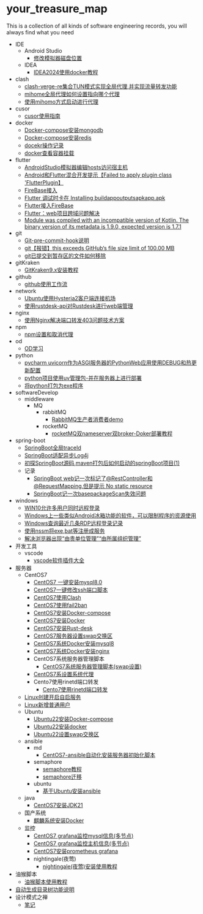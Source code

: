# your_treasure_map
This is a collection of all kinds of software engineering records, you will always find what you need





- IDE
  - Android Studio
    - [修改模拟器磁盘位置](./IDE/Android%20Studio/修改模拟器磁盘位置.md)
  - IDEA
    - [IDEA2024使用docker教程](./IDE/IDEA/IDEA2024使用docker教程.md)
- clash
  - [clash-verge-re集合TUN模式实现全局代理,并实现流量转发功能](./clash/clash-verge-re集合TUN模式实现全局代理,并实现流量转发功能.md)
  - [mihome全局代理如何设置指向哪个代理](./clash/mihome全局代理如何设置指向哪个代理.md)
  - [使用mihomo方式启动进行代理](./clash/使用mihomo方式启动进行代理.md)
- cusor
  - [cusor使用指南](./cusor/cusor使用指南.md)
- docker
  - [Docker-compose安装mongodb](./docker/Docker-compose安装mongodb.md)
  - [Docker-compose安装redis](./docker/Docker-compose安装redis.md)
  - [docekr操作记录](./docker/docekr操作记录.md)
  - [docker查看容器挂载](./docker/docker查看容器挂载.md)
- flutter
  - [AndroidStudio模拟器编辑hosts访问宿主机](./flutter/AndroidStudio模拟器编辑hosts访问宿主机.md)
  - [Android和Flutter混合开发提示【Failed to apply plugin class 'FlutterPlugin】](./flutter/Android和Flutter混合开发提示【Failed%20to%20apply%20plugin%20class%20'FlutterPlugin】.md)
  - [FireBase接入](./flutter/FireBase接入.md)
  - [Flutter 调试时卡在 Installing buildappoutputsapkapp.apk](./flutter/Flutter%20调试时卡在%20Installing%20buildappoutputsapkapp.apk.md)
  - [Flutter接入FireBase](./flutter/Flutter接入FireBase.md)
  - [Flutter：web项目跨域问题解决](./flutter/Flutter：web项目跨域问题解决.md)
  - [Module was compiled with an incompatible version of Kotlin. The binary version of its metadata is 1.9.0, expected version is 1.7.1](./flutter/Module%20was%20compiled%20with%20an%20incompatible%20version%20of%20Kotlin.%20The%20binary%20version%20of%20its%20metadata%20is%201.9.0,%20expected%20version%20is%201.7.1.md)
- git
  - [Git-pre-commit-hook说明](./git/Git-pre-commit-hook说明.md)
  - [git【报错】this exceeds GitHub‘s file size limit of 100.00 MB](./git/git【报错】this%20exceeds%20GitHub‘s%20file%20size%20limit%20of%20100.00%20MB.md)
  - [git已提交到暂存区的文件如何移除](./git/git已提交到暂存区的文件如何移除.md)
- gitKraken
  - [GitKraken9.x安装教程](./gitKraken/GitKraken9.x安装教程.md)
- github
  - [github使用工作流](./github/github使用工作流.md)
- network
  - [Ubuntu使用Hysteria2客户端连接机场](./network/Ubuntu使用Hysteria2客户端连接机场.md)
  - [使用rustdesk-api对Rustdesk进行web端管理](./network/使用rustdesk-api对Rustdesk进行web端管理.md)
- nginx
  - [使用Nginx解决端口转发403问题技术方案](./nginx/使用Nginx解决端口转发403问题技术方案.md)
- npm
  - [npm设置和取消代理](./npm/npm设置和取消代理.md)
- od
  - [OD学习](./od/OD学习.md)
- python
  - [pycharm uvicorn作为ASGI服务器的PythonWeb应用使用DEBUG和热更新配置](./python/pycharm%20uvicorn作为ASGI服务器的PythonWeb应用使用DEBUG和热更新配置.md)
  - [python项目使用uv管理包-并在服务器上进行部署](./python/python项目使用uv管理包-并在服务器上进行部署.md)
  - [将python打包为exe程序](./python/将python打包为exe程序.md)
- softwareDevelop
  - middleware
    - MQ
      - rabbitMQ
        - [RabbitMQ生产者消费者demo](./softwareDevelop/middleware/MQ/rabbitMQ/RabbitMQ生产者消费者demo.md)
      - rocketMQ
        - [rocketMQ双nameserver双broker-Doker部署教程](./softwareDevelop/middleware/MQ/rocketMQ/rocketMQ双nameserver双broker-Doker部署教程.md)
- spring-boot
  - [SpringBoot全局traceId](./spring-boot/SpringBoot全局traceId.md)
  - [SpringBoot适配异步Log4j](./spring-boot/SpringBoot适配异步Log4j.md)
  - [初探SpringBoot源码,maven打包后如何启动的springBoot项目(1)](./spring-boot/初探SpringBoot源码,maven打包后如何启动的springBoot项目(1).md)
  - 记录
    - [SpringBoot web记一次标记了@RestController和@RequestMapping,但是提示 No static resource ](./spring-boot/记录/SpringBoot%20web记一次标记了@RestController和@RequestMapping,但是提示%20No%20static%20resource%20.md)
    - [SpringBoot记一次basepackageScan失效问题](./spring-boot/记录/SpringBoot记一次basepackageScan失效问题.md)
- windows
  - [WIN10允许多用户同时远程登录](./windows/WIN10允许多用户同时远程登录.md)
  - [Windows上一些类似Android冰箱功能的软件，可以限制程序的资源使用](./windows/Windows上一些类似Android冰箱功能的软件，可以限制程序的资源使用.md)
  - [Windows查询最近几条RDP远程登录记录](./windows/Windows查询最近几条RDP远程登录记录.md)
  - [使用nssm将exe,bat等注册成服务](./windows/使用nssm将exe,bat等注册成服务.md)
  - [解决浏览器出现“由贵单位管理”“由所属组织管理”](./windows/解决浏览器出现“由贵单位管理”“由所属组织管理”.md)
- 开发工具
  - vscode
    - [vscode软件插件大全](./开发工具/vscode/vscode软件插件大全.md)
- 服务器
  - CentOS7
    - [CentOS7 一键安装mysql8.0](./服务器/CentOS7/CentOS7%20一键安装mysql8.0.md)
    - [CentOS7一键修改ssh端口脚本](./服务器/CentOS7/CentOS7一键修改ssh端口脚本.md)
    - [CentOS7使用Clash](./服务器/CentOS7/CentOS7使用Clash.md)
    - [CentOS7使用fail2ban](./服务器/CentOS7/CentOS7使用fail2ban.md)
    - [CentOS7安装Docker-compose](./服务器/CentOS7/CentOS7安装Docker-compose.md)
    - [CentOS7安装Docker](./服务器/CentOS7/CentOS7安装Docker.md)
    - [CentOS7安装Rust-desk](./服务器/CentOS7/CentOS7安装Rust-desk.md)
    - [CentOS7服务器设置swap交换区](./服务器/CentOS7/CentOS7服务器设置swap交换区.md)
    - [CentOS7系统Docker安装mysql8](./服务器/CentOS7/CentOS7系统Docker安装mysql8.md)
    - [CentOS7系统Docker安装nginx](./服务器/CentOS7/CentOS7系统Docker安装nginx.md)
    - CentOS7系统服务器管理脚本
      - [CentOS7系统服务器管理脚本(swap设置)](./服务器/CentOS7/CentOS7系统服务器管理脚本/CentOS7系统服务器管理脚本(swap设置).md)
    - [CentOS7系设置系统代理](./服务器/CentOS7/CentOS7系设置系统代理.md)
    - Cento7使用rinetd端口转发
      - [Cento7使用rinetd端口转发](./服务器/CentOS7/Cento7使用rinetd端口转发/Cento7使用rinetd端口转发.md)
  - [Linux创建开启自启服务](./服务器/Linux创建开启自启服务.md)
  - [Linux新增普通用户](./服务器/Linux新增普通用户.md)
  - Ubuntu
    - [Ubuntu22安装Docker-compose](./服务器/Ubuntu/Ubuntu22安装Docker-compose.md)
    - [Ubuntu22安装docker](./服务器/Ubuntu/Ubuntu22安装docker.md)
    - [Ubuntu22设置swap交换区](./服务器/Ubuntu/Ubuntu22设置swap交换区.md)
  - ansible
    - md
      - [CentOS7-ansible自动化安装服务器初始化脚本](./服务器/ansible/md/CentOS7-ansible自动化安装服务器初始化脚本.md)
    - semaphore
      - [semaphore教程](./服务器/ansible/semaphore/semaphore教程.md)
      - [semaphore迁移](./服务器/ansible/semaphore/semaphore迁移.md)
    - ubuntu
      - [基于Ubuntu安装ansible](./服务器/ansible/ubuntu/基于Ubuntu安装ansible.md)
  - java
    - [CentOS7安装JDK21](./服务器/java/CentOS7安装JDK21.md)
  - 国产系统
    - [麒麟系统安装Docker](./服务器/国产系统/麒麟系统安装Docker.md)
  - 监控
    - [CentOS7 grafana监控mysql信息(多节点)](./服务器/监控/CentOS7%20grafana监控mysql信息(多节点).md)
    - [CentOS7 grafana监控主机信息(多节点)](./服务器/监控/CentOS7%20grafana监控主机信息(多节点).md)
    - [CentOS7安装prometheus grafana](./服务器/监控/CentOS7安装prometheus%20grafana.md)
    - nightingale(夜莺)
      - [nightingale(夜莺)安装使用教程](./服务器/监控/nightingale(夜莺)/nightingale(夜莺)安装使用教程.md)
- 油猴脚本
  - [油猴脚本使用教程](./油猴脚本/油猴脚本使用教程.md)
- [自动生成目录树功能说明](./自动生成目录树功能说明.md)
- 设计模式之禅
  - [笔记](./设计模式之禅/笔记.md)